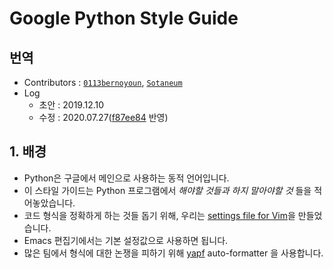 # Google Python Style Guide

## 번역

- Contributors : [`0113bernoyoun`](https://github.com/0113bernoyoun), [`Sotaneum`](https://github.com/Sotaneum)
- Log
  - 초안 : 2019.12.10
  - 수정 : 2020.07.27([f87ee84](https://github.com/google/styleguide/blob/f87ee8407a2447c8fd9ccf2b1d83c56b572585f4/pyguide.md) 반영)

## 1. 배경

- Python은 구글에서 메인으로 사용하는 동적 언어입니다.
- 이 스타일 가이드는 Python 프로그램에서 _해야할 것들과 하지 말아야할 것_ 들을 적어놓았습니다.
- 코드 형식을 정확하게 하는 것들 돕기 위해, 우리는 [settings file for Vim](google_python_style.vim)을 만들었습니다.
- Emacs 편집기에서는 기본 설정값으로 사용하면 됩니다.
- 많은 팀에서 형식에 대한 논쟁을 피하기 위해 [yapf](https://github.com/google/yapf/) auto-formatter 을 사용합니다.
